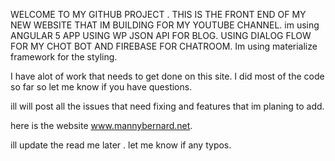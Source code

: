 
WELCOME TO MY GITHUB PROJECT . THIS IS  THE FRONT END OF MY NEW WEBSITE THAT IM BUILDING FOR MY YOUTUBE CHANNEL. 
im using ANGULAR 5 APP USING  WP JSON API FOR BLOG. USING DIALOG FLOW FOR MY CHOT BOT AND FIREBASE FOR CHATROOM.
Im using materialize framework for the styling. 


I have alot of work that needs to get done on this site. I did most of the  code so far so let me know if you have questions. 

ill will post all the issues that need fixing  and  features that im planing to add. 

here is the  website www.mannybernard.net. 

ill update the read me later . let me know if any typos. 

